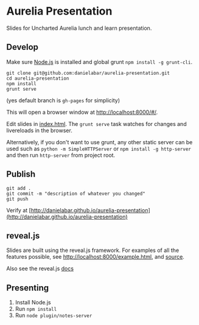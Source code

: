 # Aurelia Presentation

Slides for Uncharted Aurelia lunch and learn presentation.

## Develop

Make sure [Node.js](https://nodejs.org/en/) is installed and global grunt `npm install -g grunt-cli`.

```shell
git clone git@github.com:danielabar/aurelia-presentation.git
cd aurelia-presentation
npm install
grunt serve
```

(yes default branch is `gh-pages` for simplicity)

This will open a browser window at [http://localhost:8000/#/](http://localhost:8000/#/).

Edit slides in [index.html](http://localhost:8000/#/). The `grunt serve` task watches for changes and livereloads in the browser.

Alternatively, if you don't want to use grunt, any other static server can be used such as `python -m SimpleHTTPServer` or `npm install -g http-server` and then run `http-server` from project root.

## Publish

```shell
git add .
git commit -m "description of whatever you changed"
git push
```

Verify at [http://danielabar.github.io/aurelia-presentation](http://danielabar.github.io/aurelia-presentation)

## reveal.js

Slides are built using the reveal.js framework. For examples of all the features possible, see [http://localhost:8000/example.html](http://localhost:8000/example.html), and [source](example.html).

Also see the reveal.js [docs](https://github.com/hakimel/reveal.js/)

## Presenting

1. Install Node.js
1. Run `npm install`
1. Run `node plugin/notes-server`
